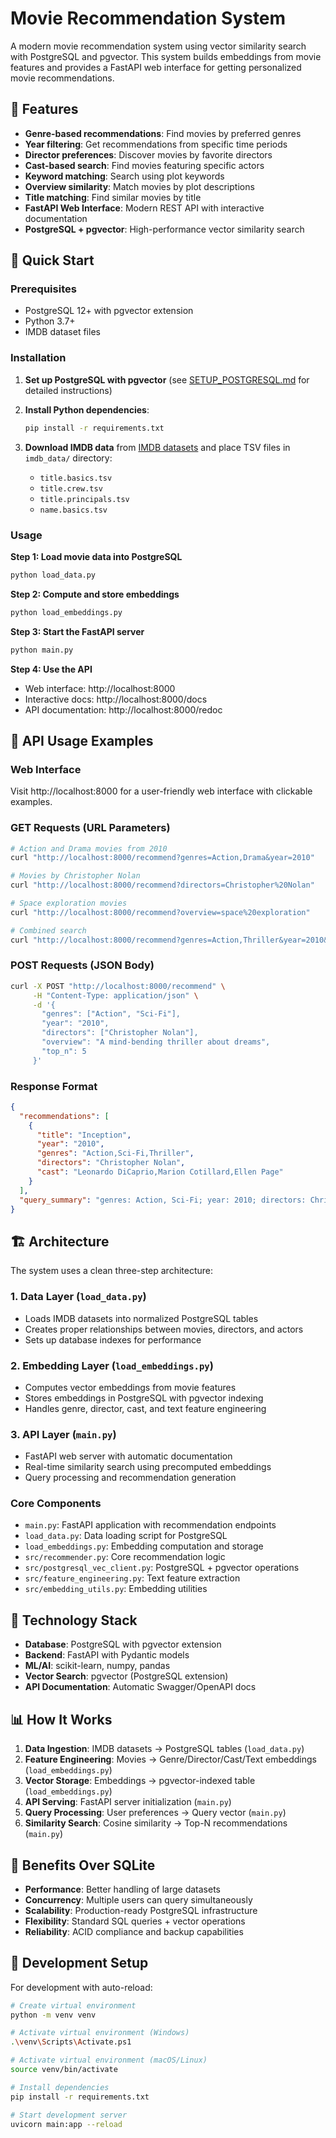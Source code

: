 
# Movie Recommendation System

A modern movie recommendation system using vector similarity search with PostgreSQL and pgvector. This system builds embeddings from movie features and provides a FastAPI web interface for getting personalized movie recommendations.

## 🎯 Features

- **Genre-based recommendations**: Find movies by preferred genres
- **Year filtering**: Get recommendations from specific time periods  
- **Director preferences**: Discover movies by favorite directors
- **Cast-based search**: Find movies featuring specific actors
- **Keyword matching**: Search using plot keywords
- **Overview similarity**: Match movies by plot descriptions
- **Title matching**: Find similar movies by title
- **FastAPI Web Interface**: Modern REST API with interactive documentation
- **PostgreSQL + pgvector**: High-performance vector similarity search

## 🚀 Quick Start

### Prerequisites

- PostgreSQL 12+ with pgvector extension
- Python 3.7+
- IMDB dataset files

### Installation

1. **Set up PostgreSQL with pgvector** (see [SETUP_POSTGRESQL.md](SETUP_POSTGRESQL.md) for detailed instructions)

2. **Install Python dependencies**:
   ```bash
   pip install -r requirements.txt
   ```

3. **Download IMDB data** from [IMDB datasets](https://datasets.imdbws.com/) and place TSV files in `imdb_data/` directory:
   - `title.basics.tsv`
   - `title.crew.tsv`
   - `title.principals.tsv`
   - `name.basics.tsv`

### Usage

**Step 1: Load movie data into PostgreSQL**
```bash
python load_data.py
```

**Step 2: Compute and store embeddings**
```bash
python load_embeddings.py
```

**Step 3: Start the FastAPI server**
```bash
python main.py
```

**Step 4: Use the API**
- Web interface: http://localhost:8000
- Interactive docs: http://localhost:8000/docs
- API documentation: http://localhost:8000/redoc

## 📡 API Usage Examples

### Web Interface
Visit http://localhost:8000 for a user-friendly web interface with clickable examples.

### GET Requests (URL Parameters)
```bash
# Action and Drama movies from 2010
curl "http://localhost:8000/recommend?genres=Action,Drama&year=2010"

# Movies by Christopher Nolan
curl "http://localhost:8000/recommend?directors=Christopher%20Nolan"

# Space exploration movies
curl "http://localhost:8000/recommend?overview=space%20exploration"

# Combined search
curl "http://localhost:8000/recommend?genres=Action,Thriller&year=2010&directors=Christopher%20Nolan"
```

### POST Requests (JSON Body)
```bash
curl -X POST "http://localhost:8000/recommend" \
     -H "Content-Type: application/json" \
     -d '{
       "genres": ["Action", "Sci-Fi"],
       "year": "2010", 
       "directors": ["Christopher Nolan"],
       "overview": "A mind-bending thriller about dreams",
       "top_n": 5
     }'
```

### Response Format
```json
{
  "recommendations": [
    {
      "title": "Inception",
      "year": "2010",
      "genres": "Action,Sci-Fi,Thriller", 
      "directors": "Christopher Nolan",
      "cast": "Leonardo DiCaprio,Marion Cotillard,Ellen Page"
    }
  ],
  "query_summary": "genres: Action, Sci-Fi; year: 2010; directors: Christopher Nolan"
}
```

## 🏗️ Architecture

The system uses a clean three-step architecture:

### 1. Data Layer (`load_data.py`)
- Loads IMDB datasets into normalized PostgreSQL tables
- Creates proper relationships between movies, directors, and actors
- Sets up database indexes for performance

### 2. Embedding Layer (`load_embeddings.py`)
- Computes vector embeddings from movie features
- Stores embeddings in PostgreSQL with pgvector indexing
- Handles genre, director, cast, and text feature engineering

### 3. API Layer (`main.py`)
- FastAPI web server with automatic documentation
- Real-time similarity search using precomputed embeddings
- Query processing and recommendation generation

### Core Components
- `main.py`: FastAPI application with recommendation endpoints
- `load_data.py`: Data loading script for PostgreSQL
- `load_embeddings.py`: Embedding computation and storage
- `src/recommender.py`: Core recommendation logic
- `src/postgresql_vec_client.py`: PostgreSQL + pgvector operations
- `src/feature_engineering.py`: Text feature extraction
- `src/embedding_utils.py`: Embedding utilities

## 🔧 Technology Stack

- **Database**: PostgreSQL with pgvector extension
- **Backend**: FastAPI with Pydantic models
- **ML/AI**: scikit-learn, numpy, pandas
- **Vector Search**: pgvector (PostgreSQL extension)
- **API Documentation**: Automatic Swagger/OpenAPI docs

## 📊 How It Works

1. **Data Ingestion**: IMDB datasets → PostgreSQL tables (`load_data.py`)
2. **Feature Engineering**: Movies → Genre/Director/Cast/Text embeddings (`load_embeddings.py`)
3. **Vector Storage**: Embeddings → pgvector-indexed table (`load_embeddings.py`)
4. **API Serving**: FastAPI server initialization (`main.py`)
5. **Query Processing**: User preferences → Query vector (`main.py`)
6. **Similarity Search**: Cosine similarity → Top-N recommendations (`main.py`)

## 🔗 Benefits Over SQLite

- **Performance**: Better handling of large datasets
- **Concurrency**: Multiple users can query simultaneously
- **Scalability**: Production-ready PostgreSQL infrastructure
- **Flexibility**: Standard SQL queries + vector operations
- **Reliability**: ACID compliance and backup capabilities

## 🚀 Development Setup

For development with auto-reload:

```bash
# Create virtual environment
python -m venv venv

# Activate virtual environment (Windows)
.\venv\Scripts\Activate.ps1

# Activate virtual environment (macOS/Linux)
source venv/bin/activate

# Install dependencies
pip install -r requirements.txt

# Start development server
uvicorn main:app --reload
```